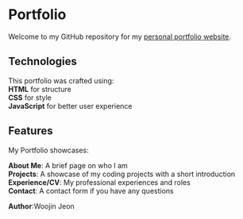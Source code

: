 # Portfolio

Welcome to my GitHub repository for my [personal portfolio website](https://www.woojinjeon.me).


## Technologies 
This portfolio was crafted using: <br />
**HTML** for structure <br />
**CSS** for style <br />
**JavaScript** for better user experience <br />

## Features
My Portfolio showcases: <br />

**About Me**: A brief page on who I am<br />
**Projects**: A showcase of my coding projects with a short introduction<br />
**Experience/CV**: My professional experiences and roles<br />
**Contact**: A contact form if you have any questions<br />

**Author**:Woojin Jeon

